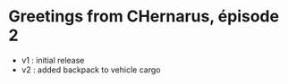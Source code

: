 # Greetings from CHernarus, épisode 2

* v1 : initial release
* v2 : added backpack to vehicle cargo
